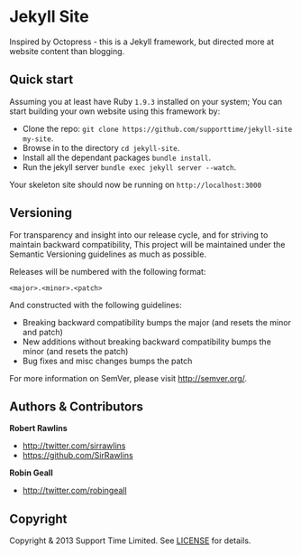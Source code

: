 # Jekyll Site

Inspired by Octopress - this is a Jekyll framework, but directed more at website content than blogging.

## Quick start

Assuming you at least have Ruby `1.9.3` installed on your system; You can start building your own website using this framework by:

* Clone the repo: `git clone https://github.com/supporttime/jekyll-site my-site`.
* Browse in to the directory `cd jekyll-site`.
* Install all the dependant packages `bundle install`.
* Run the jekyll server `bundle exec jekyll server --watch`.

Your skeleton site should now be running on `http://localhost:3000`

## Versioning

For transparency and insight into our release cycle, and for striving to maintain backward compatibility, This project will be maintained under the Semantic Versioning guidelines as much as possible.

Releases will be numbered with the following format:

`<major>.<minor>.<patch>`

And constructed with the following guidelines:

* Breaking backward compatibility bumps the major (and resets the minor and patch)
* New additions without breaking backward compatibility bumps the minor (and resets the patch)
* Bug fixes and misc changes bumps the patch

For more information on SemVer, please visit <http://semver.org/>.

## Authors & Contributors

**Robert Rawlins**

+ <http://twitter.com/sirrawlins>
+ <https://github.com/SirRawlins>

**Robin Geall**

+ <http://twitter.com/robingeall>

## Copyright

Copyright & 2013 Support Time Limited. See [LICENSE](LICENSE) for details.